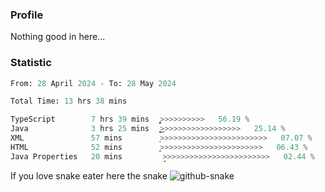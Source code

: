 ### Profile 

Nothing good in here...

### Statistic
<!--START_SECTION:waka-->

```python
From: 28 April 2024 - To: 28 May 2024

Total Time: 13 hrs 38 mins

TypeScript        7 hrs 39 mins   ͎͎͎͎͎͎͎͎͎͎͎͎͎͎͙>>>>>>>>>>   56.19 %
Java              3 hrs 25 mins   ͎͎͎͎͎͎͜>>>>>>>>>>>>>>>>>>   25.14 %
XML               57 mins         ͎>>>>>>>>>>>>>>>>>>>>>>>>   07.07 %
HTML              52 mins         ͎̝>>>>>>>>>>>>>>>>>>>>>>>   06.43 %
Java Properties   20 mins         ̝>>>>>>>>>>>>>>>>>>>>>>>>   02.44 %
```

<!--END_SECTION:waka-->

If you love snake eater here the snake 
<picture>
  <source media="(prefers-color-scheme: dark)" srcset="https://github.com/pradana4648/pradana4648/blob/c0566a83ca6ea5f2e46bab00e717c4c82b4b5c4c/github-contribution-grid-snake-dark.svg" />
  <source media="(prefers-color-scheme: light)" srcset="https://github.com/pradana4648/pradana4648/blob/c0566a83ca6ea5f2e46bab00e717c4c82b4b5c4c/github-contribution-grid-snake.svg" />
  <img alt="github-snake" src="https://github.com/pradana4648/pradana4648/blob/c0566a83ca6ea5f2e46bab00e717c4c82b4b5c4c/github-contribution-grid-snake.svg" />
</picture>
